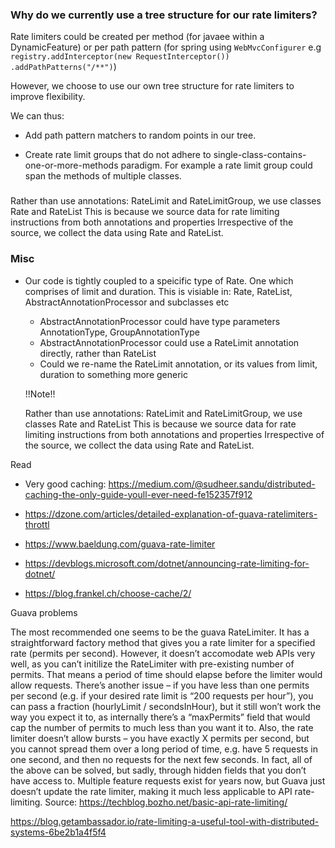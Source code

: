 ### Why do we currently use a tree structure for our rate limiters?

Rate limiters could be created per method (for javaee within a DynamicFeature) or
per path pattern (for spring using `WebMvcConfigurer` e.g `registry.addInterceptor(new RequestInterceptor()) .addPathPatterns("/**")`)

However, we choose to use our own tree structure for rate limiters to improve flexibility.

We can thus:

- Add path pattern matchers to random points in our tree.

- Create rate limit groups that do not adhere to single-class-contains-one-or-more-methods paradigm. 
  For example a rate limit group could span the methods of multiple classes.
  
### 

Rather than use annotations: RateLimit and RateLimitGroup, we use classes Rate and RateList
This is because we source data for rate limiting instructions from both annotations and properties
Irrespective of the source, we collect the data using Rate and RateList.

### Misc

- Our code is tightly coupled to a speicific type of Rate. One which comprises of limit and duration.
  This is visiable in: Rate, RateList, AbstractAnnotationProcessor and subclasses etc
  * AbstractAnnotationProcessor could have type parameters AnnotationType, GroupAnnotationType
  * AbstractAnnotationProcessor could use a RateLimit annotation directly, rather than RateList
  * Could we re-name the RateLimit annotation, or its values from limit, duration to something more generic

  !!Note!!

  Rather than use annotations: RateLimit and RateLimitGroup, we use classes Rate and RateList
  This is because we source data for rate limiting instructions from both annotations and properties
  Irrespective of the source, we collect the data using Rate and RateList.

Read

- Very good caching: https://medium.com/@sudheer.sandu/distributed-caching-the-only-guide-youll-ever-need-fe152357f912

- https://dzone.com/articles/detailed-explanation-of-guava-ratelimiters-throttl
- https://www.baeldung.com/guava-rate-limiter
- https://devblogs.microsoft.com/dotnet/announcing-rate-limiting-for-dotnet/
- https://blog.frankel.ch/choose-cache/2/

Guava problems

The most recommended one seems to be the guava RateLimiter. It has a straightforward factory method that gives you a rate limiter for a specified rate (permits per second). However, it doesn’t accomodate web APIs very well, as you can’t initilize the RateLimiter with pre-existing number of permits. That means a period of time should elapse before the limiter would allow requests. There’s another issue – if you have less than one permits per second (e.g. if your desired rate limit is “200 requests per hour”), you can pass a fraction (hourlyLimit / secondsInHour), but it still won’t work the way you expect it to, as internally there’s a “maxPermits” field that would cap the number of permits to much less than you want it to. Also, the rate limiter doesn’t allow bursts – you have exactly X permits per second, but you cannot spread them over a long period of time, e.g. have 5 requests in one second, and then no requests for the next few seconds. In fact, all of the above can be solved, but sadly, through hidden fields that you don’t have access to. Multiple feature requests exist for years now, but Guava just doesn’t update the rate limiter, making it much less applicable to API rate-limiting.
Source: https://techblog.bozho.net/basic-api-rate-limiting/

https://blog.getambassador.io/rate-limiting-a-useful-tool-with-distributed-systems-6be2b1a4f5f4